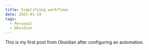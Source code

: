 ```yaml
---
title: Simplifying workflows
date: 2025-01-19
tags:
  - Personal
  - Obsidian
---
```

This is my first post from Obsidian after configuring an automation.